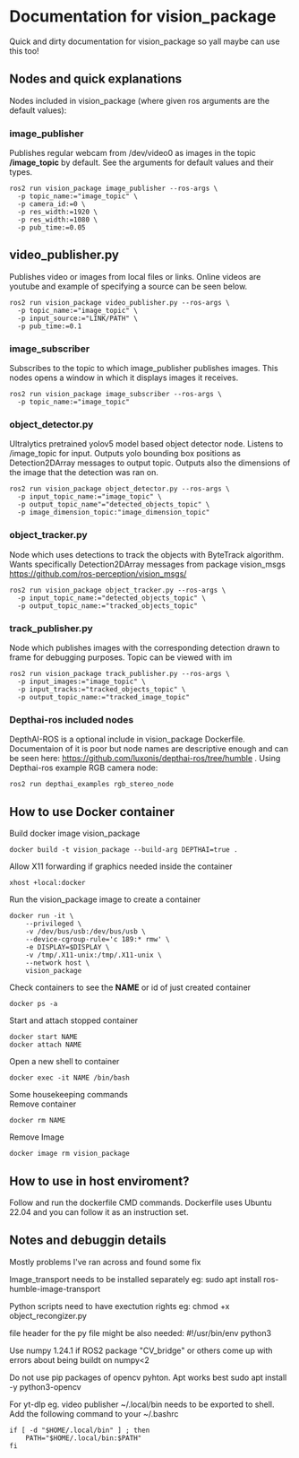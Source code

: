 # Documentation for vision_package
Quick and dirty documentation for vision_package so yall maybe can use this too! 
## Nodes and quick explanations

Nodes included in vision_package (where given ros arguments are the default values):

### image_publisher
Publishes regular webcam from /dev/video0 as images in the topic **/image_topic** by default. See the arguments for default values and their types.
``` 
ros2 run vision_package image_publisher --ros-args \
  -p topic_name:="image_topic" \
  -p camera_id:=0 \
  -p res_width:=1920 \
  -p res_width:=1080 \
  -p pub_time:=0.05
```
## video_publisher.py
Publishes video or images from local files or links. Online videos are youtube and example of specifying a source can be seen below.  
``` 
ros2 run vision_package video_publisher.py --ros-args \
  -p topic_name:="image_topic" \
  -p input_source:="LINK/PATH" \
  -p pub_time:=0.1
```
### image_subscriber
Subscribes to the topic to which image_publisher publishes images. This nodes opens a window in which it displays images it receives. 
``` 
ros2 run vision_package image_subscriber --ros-args \
  -p topic_name:="image_topic"
```
### object_detector.py
Ultralytics pretrained yolov5 model based object detector node. Listens to /image_topic for input. Outputs yolo bounding box positions as Detection2DArray messages to output topic. Outputs also the dimensions of the image that the detection was ran on.   
``` 
ros2 run vision_package object_detector.py --ros-args \
  -p input_topic_name:="image_topic" \
  -p output_topic_name"="detected_objects_topic" \ 
  -p image_dimension_topic:"image_dimension_topic"
```
### object_tracker.py
Node which uses detections to track the objects with ByteTrack algorithm. Wants specifically Detection2DArray messages from package vision_msgs https://github.com/ros-perception/vision_msgs/ 
```
ros2 run vision_package object_tracker.py --ros-args \
  -p input_topic_name:="detected_objects_topic" \
  -p output_topic_name:="tracked_objects_topic"
```
### track_publisher.py
Node which publishes images with the corresponding detection drawn to frame for debugging purposes. Topic can be viewed with im 
```
ros2 run vision_package track_publisher.py --ros-args \ 
  -p input_images:="image_topic" \
  -p input_tracks:="tracked_objects_topic" \
  -p output_topic_name:="tracked_image_topic"
```

### Depthai-ros included nodes
DepthAI-ROS is a optional include  in vision_package Dockerfile. Documentaion of it is poor but node names are descriptive enough and can be seen here: https://github.com/luxonis/depthai-ros/tree/humble .
Using Depthai-ros example RGB camera node:
```
ros2 run depthai_examples rgb_stereo_node
```

## How to use Docker container

Build docker image vision_package 
```
docker build -t vision_package --build-arg DEPTHAI=true .
```
Allow X11 forwarding if graphics needed inside the container
```
xhost +local:docker
```
Run the vision_package image to create a container
```
docker run -it \
    --privileged \
    -v /dev/bus/usb:/dev/bus/usb \
    --device-cgroup-rule='c 189:* rmw' \
    -e DISPLAY=$DISPLAY \
    -v /tmp/.X11-unix:/tmp/.X11-unix \
    --network host \
    vision_package
```
Check containers to see the **NAME** or id of just created container 
```
docker ps -a
```
Start and attach stopped container
```
docker start NAME
docker attach NAME
```

Open a new shell to container
```
docker exec -it NAME /bin/bash
```
Some housekeeping commands \
Remove container
```
docker rm NAME
```
Remove Image
```
docker image rm vision_package
```

## How to use in host enviroment?

Follow and run the dockerfile CMD commands. Dockerfile uses Ubuntu 22.04 and you can follow it as an instruction set.  


## Notes and debuggin details
Mostly problems I've ran across and found some fix

Image_transport needs to be installed separately eg: 
sudo apt install ros-humble-image-transport

Python scripts need to have exectution rights eg:
chmod +x object_recongizer.py

file header for the py file might be also needed: 
#!/usr/bin/env python3

Use numpy 1.24.1 if ROS2 package "CV_bridge" or others come up with errors about being buildt on numpy<2

Do not use pip packages of opencv pyhton. Apt works best
sudo apt install -y python3-opencv

For yt-dlp eg. video publisher ~/.local/bin needs to be exported to shell. Add the following command to your ~/.bashrc
```
if [ -d "$HOME/.local/bin" ] ; then
    PATH="$HOME/.local/bin:$PATH"
fi
```
